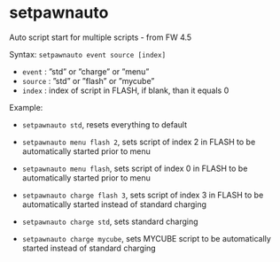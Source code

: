 # setpawnauto

Auto script start for multiple scripts - from FW 4.5

Syntax: `setpawnauto event source [index]`

* `event` : ”std” or ”charge” or ”menu”
* `source` : ”std” or ”flash” or ”mycube”
* `index` : index of script in FLASH, if blank, than it equals 0

Example:

* `setpawnauto std`, resets everything to default

* `setpawnauto menu flash 2`, sets script of index 2 in FLASH to be automatically started prior to menu

* `setpawnauto menu flash`, sets script of index 0 in FLASH to be automatically started prior to menu

* `setpawnauto charge flash 3`, sets script of index 3 in FLASH to be automatically started instead of standard charging

* `setpawnauto charge std`, sets standard charging

* `setpawnauto charge mycube`, sets MYCUBE script to be automatically started instead of standard charging



